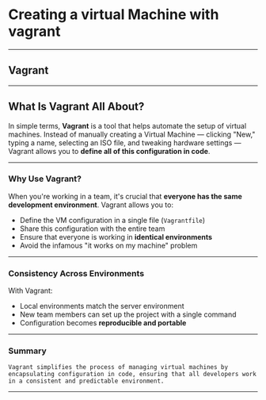 # Creating a virtual Machine with vagrant
---
## Vagrant
---
## What Is Vagrant All About?

In simple terms, **Vagrant** is a tool that helps automate the setup of virtual machines. Instead of manually creating a Virtual Machine — clicking "New," typing a name, selecting an ISO file, and tweaking hardware settings — Vagrant allows you to **define all of this configuration in code**.

---

### Why Use Vagrant?

When you're working in a team, it's crucial that **everyone has the same development environment**. Vagrant allows you to:
- Define the VM configuration in a single file (`Vagrantfile`)
- Share this configuration with the entire team
- Ensure that everyone is working in **identical environments**
- Avoid the infamous "it works on my machine" problem
---

### Consistency Across Environments

With Vagrant:
- Local environments match the server environment
- New team members can set up the project with a single command
- Configuration becomes **reproducible and portable**
---
### Summary

```
Vagrant simplifies the process of managing virtual machines by encapsulating configuration in code, ensuring that all developers work in a consistent and predictable environment.
```
---
